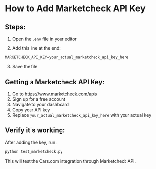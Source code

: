 # How to Add Marketcheck API Key

## Steps:

1. Open the `.env` file in your editor

2. Add this line at the end:
```
MARKETCHECK_API_KEY=your_actual_marketcheck_api_key_here
```

3. Save the file

## Getting a Marketcheck API Key:

1. Go to https://www.marketcheck.com/apis
2. Sign up for a free account
3. Navigate to your dashboard
4. Copy your API key
5. Replace `your_actual_marketcheck_api_key_here` with your actual key

## Verify it's working:

After adding the key, run:
```bash
python test_marketcheck.py
```

This will test the Cars.com integration through Marketcheck API.